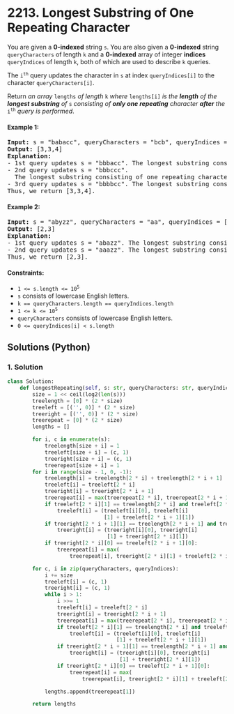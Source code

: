# 2213. Longest Substring of One Repeating Character
You are given a **0-indexed** string `s`. You are also given a **0-indexed** string `queryCharacters` of length `k` and a **0-indexed** array of integer **indices** `queryIndices` of length `k`, both of which are used to describe `k` queries.

The <code>i<sup>th</sup></code> query updates the character in `s` at index `queryIndices[i]` to the character `queryCharacters[i]`.

Return *an array* `lengths` *of length* `k` *where* `lengths[i]` *is the **length** of the **longest substring** of* `s` *consisting of **only one repeating** character **after** the* <code>i<sup>th</sup></code> *query is performed*.

#### Example 1:
<pre>
<strong>Input:</strong> s = "babacc", queryCharacters = "bcb", queryIndices = [1,3,3]
<strong>Output:</strong> [3,3,4]
<strong>Explanation:</strong>
- 1st query updates s = "bbbacc". The longest substring consisting of one repeating character is "bbb" with length 3.
- 2nd query updates s = "bbbccc".
  The longest substring consisting of one repeating character can be "bbb" or "ccc" with length 3.
- 3rd query updates s = "bbbbcc". The longest substring consisting of one repeating character is "bbbb" with length 4.
Thus, we return [3,3,4].
</pre>

#### Example 2:
<pre>
<strong>Input:</strong> s = "abyzz", queryCharacters = "aa", queryIndices = [2,1]
<strong>Output:</strong> [2,3]
<strong>Explanation:</strong>
- 1st query updates s = "abazz". The longest substring consisting of one repeating character is "zz" with length 2.
- 2nd query updates s = "aaazz". The longest substring consisting of one repeating character is "aaa" with length 3.
Thus, we return [2,3].
</pre>

#### Constraints:
* <code>1 <= s.length <= 10<sup>5</sup></code>
* `s` consists of lowercase English letters.
* `k == queryCharacters.length == queryIndices.length`
* <code>1 <= k <= 10<sup>5</sup></code>
* `queryCharacters` consists of lowercase English letters.
* `0 <= queryIndices[i] < s.length`

## Solutions (Python)

### 1. Solution
```Python
class Solution:
    def longestRepeating(self, s: str, queryCharacters: str, queryIndices: List[int]) -> List[int]:
        size = 1 << ceil(log2(len(s)))
        treelength = [0] * (2 * size)
        treeleft = [('', 0)] * (2 * size)
        treeright = [('', 0)] * (2 * size)
        treerepeat = [0] * (2 * size)
        lengths = []

        for i, c in enumerate(s):
            treelength[size + i] = 1
            treeleft[size + i] = (c, 1)
            treeright[size + i] = (c, 1)
            treerepeat[size + i] = 1
        for i in range(size - 1, 0, -1):
            treelength[i] = treelength[2 * i] + treelength[2 * i + 1]
            treeleft[i] = treeleft[2 * i]
            treeright[i] = treeright[2 * i + 1]
            treerepeat[i] = max(treerepeat[2 * i], treerepeat[2 * i + 1])
            if treeleft[2 * i][1] == treelength[2 * i] and treeleft[2 * i][0] == treeleft[2 * i + 1][0]:
                treeleft[i] = (treeleft[i][0], treeleft[i]
                               [1] + treeleft[2 * i + 1][1])
            if treeright[2 * i + 1][1] == treelength[2 * i + 1] and treeright[2 * i + 1][0] == treeright[2 * i][0]:
                treeright[i] = (treeright[i][0], treeright[i]
                                [1] + treeright[2 * i][1])
            if treeright[2 * i][0] == treeleft[2 * i + 1][0]:
                treerepeat[i] = max(
                    treerepeat[i], treeright[2 * i][1] + treeleft[2 * i + 1][1])

        for c, i in zip(queryCharacters, queryIndices):
            i += size
            treeleft[i] = (c, 1)
            treeright[i] = (c, 1)
            while i > 1:
                i >>= 1
                treeleft[i] = treeleft[2 * i]
                treeright[i] = treeright[2 * i + 1]
                treerepeat[i] = max(treerepeat[2 * i], treerepeat[2 * i + 1])
                if treeleft[2 * i][1] == treelength[2 * i] and treeleft[2 * i][0] == treeleft[2 * i + 1][0]:
                    treeleft[i] = (treeleft[i][0], treeleft[i]
                                   [1] + treeleft[2 * i + 1][1])
                if treeright[2 * i + 1][1] == treelength[2 * i + 1] and treeright[2 * i + 1][0] == treeright[2 * i][0]:
                    treeright[i] = (treeright[i][0], treeright[i]
                                    [1] + treeright[2 * i][1])
                if treeright[2 * i][0] == treeleft[2 * i + 1][0]:
                    treerepeat[i] = max(
                        treerepeat[i], treeright[2 * i][1] + treeleft[2 * i + 1][1])

            lengths.append(treerepeat[1])

        return lengths
```
